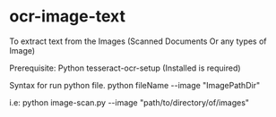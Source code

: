 # ocr-image-text
To extract text from the Images (Scanned Documents Or any types of Image)

Prerequisite:
Python
tesseract-ocr-setup (Installed is required)

Syntax for run python file.
python fileName --image "ImagePathDir"

i.e: 
python image-scan.py --image "path/to/directory/of/images"

